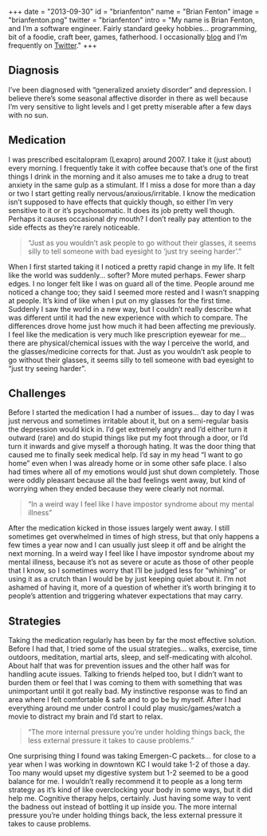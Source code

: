 +++
date = "2013-09-30"
id = "brianfenton"
name = "Brian Fenton"
image = "brianfenton.png"
twitter = "brianfenton"
intro = "My name is Brian Fenton, and I&rsquo;m a software engineer. Fairly standard geeky hobbies&hellip; programming, bit of a foodie, craft beer, games, fatherhood. I occasionally [blog](http://www.brianfenton.us) and I&rsquo;m frequently on [Twitter](https://www.twitter.com/brianfenton)."
+++

## Diagnosis

I&rsquo;ve been diagnosed with &ldquo;generalized anxiety disorder&rdquo; and depression. I believe there&rsquo;s some seasonal affective disorder in there as well because I&rsquo;m very sensitive to light levels and I get pretty miserable after a few days with no sun.

## Medication

I was prescribed escitalopram (Lexapro) around 2007. I take it (just about) every morning. I frequently take it with coffee because that&rsquo;s one of the first things I drink in the morning and it also amuses me to take a drug to treat anxiety in the same gulp as a stimulant. If I miss a dose for more than a day or two I start getting really nervous/anxious/irritable. I know the medication isn&rsquo;t supposed to have effects that quickly though, so either I&rsquo;m very sensitive to it or it&rsquo;s psychosomatic. It does its job pretty well though. Perhaps it causes occasional dry mouth? I don&rsquo;t really pay attention to the side effects as they&rsquo;re rarely noticeable.

> &ldquo;Just as you wouldn&rsquo;t ask people to go without their glasses, it seems silly to tell someone with bad eyesight to &lsquo;just try seeing harder&rsquo;.&rdquo;

When I first started taking it I noticed a pretty rapid change in my life. It felt like the world was suddenly&hellip; softer? More muted perhaps. Fewer sharp edges. I no longer felt like I was on guard all of the time. People around me noticed a change too; they said I seemed more rested and I wasn&rsquo;t snapping at people. It&rsquo;s kind of like when I put on my glasses for the first time. Suddenly I saw the world in a new way, but I couldn&rsquo;t really describe what was different until it had the new experience with which to compare. The differences drove home just how much it had been affecting me previously. I feel like the medication is very much like prescription eyewear for me&hellip; there are physical/chemical issues with the way I perceive the world, and the glasses/medicine corrects for that. Just as you wouldn&rsquo;t ask people to go without their glasses, it seems silly to tell someone with bad eyesight to &ldquo;just try seeing harder&rdquo;.

## Challenges

Before I started the medication I had a number of issues&hellip; day to day I was just nervous and sometimes irritable about it, but on a semi-regular basis the depression would kick in. I&rsquo;d get extremely angry and I&rsquo;d either turn it outward (rare) and do stupid things like put my foot through a door, or I&rsquo;d turn it inwards and give myself a thorough hating. It was the door thing that caused me to finally seek medical help. I&rsquo;d say in my head &ldquo;I want to go home&rdquo; even when I was already home or in some other safe place. I also had times where all of my emotions would just shut down completely. Those were oddly pleasant because all the bad feelings went away, but kind of worrying when they ended because they were clearly not normal.

> &ldquo;In a weird way I feel like I have impostor syndrome about my mental illness&rdquo;

After the medication kicked in those issues largely went away. I still sometimes get overwhelmed in times of high stress, but that only happens a few times a year now and I can usually just sleep it off and be alright the next morning. In a weird way I feel like I have impostor syndrome about my mental illness, because it&rsquo;s not as severe or acute as those of other people that I know, so I sometimes worry that I&rsquo;ll be judged less for &ldquo;whining&rdquo; or using it as a crutch than I would be by just keeping quiet about it. I&rsquo;m not ashamed of having it, more of a question of whether it&rsquo;s worth bringing it to people&rsquo;s attention and triggering whatever expectations that may carry.

## Strategies

Taking the medication regularly has been by far the most effective solution. Before I had that, I tried some of the usual strategies&hellip; walks, exercise, time outdoors, meditation, martial arts, sleep, and self-medicating with alcohol. About half that was for prevention issues and the other half was for handling acute issues. Talking to friends helped too, but I didn&rsquo;t want to burden them or feel that I was coming to them with something that was unimportant until it got really bad. My instinctive response was to find an area where I felt comfortable &amp; safe and to go be by myself. After I had everything around me under control I could play music/games/watch a movie to distract my brain and I&rsquo;d start to relax.

> &ldquo;The more internal pressure you&rsquo;re under holding things back, the less external pressure it takes to cause problems.&rdquo;

One surprising thing I found was taking Emergen-C packets&hellip; for close to a year when I was working in downtown KC I would take 1-2 of those a day. Too many would upset my digestive system but 1-2 seemed to be a good balance for me. I wouldn&rsquo;t really recommend it to people as a long term strategy as it&rsquo;s kind of like overclocking your body in some ways, but it did help me. Cognitive therapy helps, certainly. Just having some way to vent the badness out instead of bottling it up inside you. The more internal pressure you&rsquo;re under holding things back, the less external pressure it takes to cause problems.
